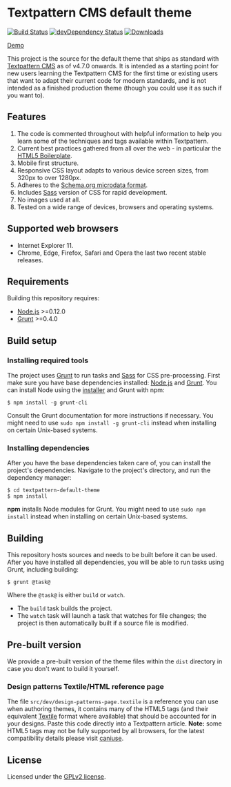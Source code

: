 # Textpattern CMS default theme

[![Build Status](https://img.shields.io/travis/textpattern/textpattern-default-theme/master.svg)](https://travis-ci.org/textpattern/textpattern-default-theme)
[![devDependency Status](http://img.shields.io/david/dev/textpattern/textpattern-default-theme.svg)](https://david-dm.org/textpattern/textpattern-default-theme#info=devDependencies)
[![Downloads](https://img.shields.io/github/downloads/textpattern/textpattern-default-theme/total.svg)](/textpattern/textpattern-default-theme/archive/master.zip)

[Demo](http://www.philwareham.co.uk/)

This project is the source for the default theme that ships as standard with [Textpattern CMS](http://textpattern.com) as of v4.7.0 onwards. It is intended as a starting point for new users learning the Textpattern CMS for the first time or existing users that want to adapt their current code for modern standards, and is not intended as a finished production theme (though you could use it as such if you want to).

## Features

1. The code is commented throughout with helpful information to help you learn some of the techniques and tags available within Textpattern.
2. Current best practices gathered from all over the web - in particular the [HTML5 Boilerplate](http://html5boilerplate.com/).
3. Mobile first structure.
4. Responsive CSS layout adapts to various device screen sizes, from 320px to over 1280px.
5. Adheres to the [Schema.org microdata format](http://schema.org/).
6. Includes [Sass](http://sass-lang.com) version of CSS for rapid development.
7. No images used at all.
8. Tested on a wide range of devices, browsers and operating systems.

## Supported web browsers

* Internet Explorer 11.
* Chrome, Edge, Firefox, Safari and Opera the last two recent stable releases.

## Requirements

Building this repository requires:

* [Node.js](http://nodejs.org/) >=0.12.0
* [Grunt](http://gruntjs.com/) >=0.4.0

## Build setup

### Installing required tools

The project uses [Grunt](http://gruntjs.com/) to run tasks and [Sass](http://sass-lang.com/) for CSS pre-processing. First make sure you have base dependencies installed: [Node.js](http://nodejs.org/) and [Grunt](http://gruntjs.com/). You can install Node using the [installer](https://nodejs.org) and Grunt with npm:

```ShellSession
$ npm install -g grunt-cli
```

Consult the Grunt documentation for more instructions if necessary. You might need to use `sudo npm install -g grunt-cli` instead when installing on certain Unix-based systems.

### Installing dependencies

After you have the base dependencies taken care of, you can install the project's dependencies. Navigate to the project's directory, and run the dependency manager:

```ShellSession
$ cd textpattern-default-theme
$ npm install
```

**npm** installs Node modules for Grunt. You might need to use `sudo npm install` instead when installing on certain Unix-based systems.

## Building

This repository hosts sources and needs to be built before it can be used. After you have installed all dependencies, you will be able to run tasks using Grunt, including building:

```ShellSession
$ grunt @task@
```

Where the `@task@` is either `build` or `watch`.

* The `build` task builds the project.
* The `watch` task will launch a task that watches for file changes; the project is then automatically built if a source file is modified.

## Pre-built version

We provide a pre-built version of the theme files within the `dist` directory in case you don't want to build it yourself.

### Design patterns Textile/HTML reference page

The file `src/dev/design-patterns-page.textile` is a reference you can use when authoring themes, it contains many of the HTML5 tags (and their equivalent [Textile](https://github.com/textile/php-textile) format where available) that should be accounted for in your designs. Paste this code directly into a Textpattern article. **Note:** some HTML5 tags may not be fully supported by all browsers, for the latest compatibility details please visit [caniuse](http://caniuse.com).

## License

Licensed under the [GPLv2 license](https://github.com/textpattern/textpattern-default-theme/blob/master/LICENSE).
